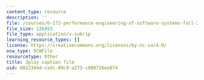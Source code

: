 ```yaml
---
content_type: resource
description: ''
file: /courses/6-172-performance-engineering-of-software-systems-fall-2018/0022394dcadc09c9a273c080726ee874_wt7a5BOztuM.srt
file_size: 126453
file_type: application/x-subrip
learning_resource_types: []
license: https://creativecommons.org/licenses/by-nc-sa/4.0/
ocw_type: OCWFile
resourcetype: Other
title: 3play caption file
uid: 0022394d-cadc-09c9-a273-c080726ee874
---
```

